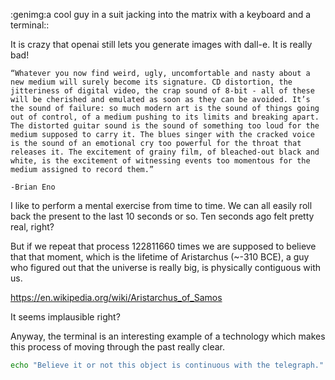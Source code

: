 :genimg:a cool guy in a suit jacking into the matrix with a keyboard and a terminal::


It is crazy that openai still lets you generate images with dall-e. It is really
bad!

```sidebar
“Whatever you now find weird, ugly, uncomfortable and nasty about a new medium will surely become its signature. CD distortion, the jitteriness of digital video, the crap sound of 8-bit - all of these will be cherished and emulated as soon as they can be avoided. It’s the sound of failure: so much modern art is the sound of things going out of control, of a medium pushing to its limits and breaking apart. The distorted guitar sound is the sound of something too loud for the medium supposed to carry it. The blues singer with the cracked voice is the sound of an emotional cry too powerful for the throat that releases it. The excitement of grainy film, of bleached-out black and white, is the excitement of witnessing events too momentous for the medium assigned to record them.”

-Brian Eno
```

I like to perform a mental exercise from time to time. We can all easily roll
back the present to the last 10 seconds or so. Ten seconds ago felt pretty real,
right?

But if we repeat that process 122811660 times we are supposed to believe that
that moment, which is the lifetime of Aristarchus (~-310 BCE), a guy who figured out that
the universe is really big, is physically contiguous with us. 

https://en.wikipedia.org/wiki/Aristarchus_of_Samos

It seems implausible right?




Anyway, the terminal is an interesting example of a technology which makes
this process of moving through the past really clear. 

```bash 
echo "Believe it or not this object is continuous with the telegraph."
```
